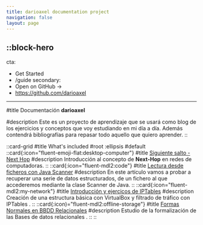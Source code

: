 ```yaml
---
title: darioaxel documentation project
navigation: false
layout: page
---
```


::block-hero
---
cta:
  - Get Started
  - /guide
secondary:
  - Open on GitHub →
  - https://github.com/darioaxel
---

#title
Documentación **darioaxel**

#description
Este es un proyecto de aprendizaje que se usará como blog de los ejercicios y conceptos que voy estudiando en mi día a día. Además contendrá bibliografías para repasar todo aquello que quiero aprender.
::

::card-grid
#title
What's included
#root
:ellipsis
#default
  ::card{:icon="fluent-emoji-flat:desktop-computer"}
  #title
  [Siguiente salto - Next Hop](2.redes/0.next-hop.md)
  #description
  Introducción al concepto de **Next-Hop** en redes de computadoras.
  ::
  ::card{:icon="fluent-mdl2:code"}
  #title
  [Lectura desde ficheros con Java Scanner](3.programacion/0.ficheros-java.md)
  #description
  En este artículo vamos a probar a recuperar una serie de datos estructurados, de un fichero al que accederemos mediante la clase Scanner de Java.
  ::
  ::card{:icon="fluent-mdl2:my-network"}
  #title
  [Introducción y ejercicos de IPTables](2.redes/2.iptables.md)
  #description
  Creación de una estructura básica con VirtualBox y filtrado de tráfico con IPTables .
  ::
  ::card{:icon)="fluent-mdl2:offline-storage"}
  #title
  [Formas Normales en BBDD Relacionales](4.bases_datos/0.normalizacion.md)
  #description
  Estudio de la formalización de las Bases de datos relacionales .
  ::
::
